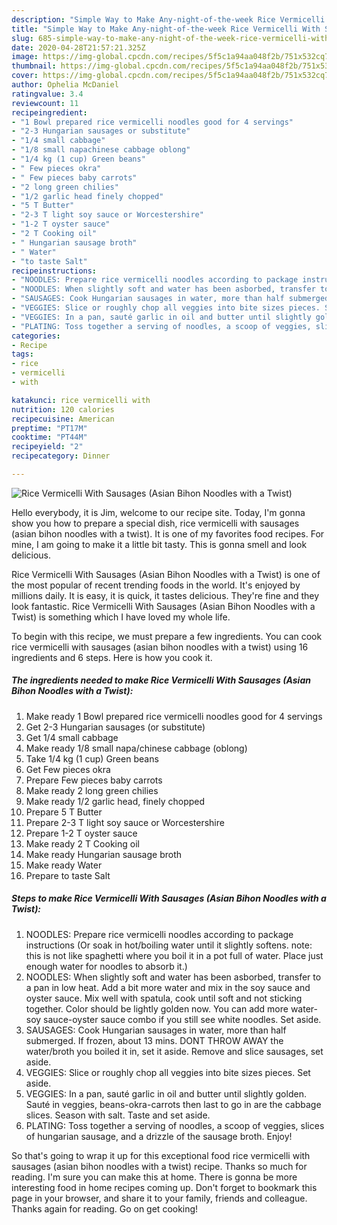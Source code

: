```yaml
---
description: "Simple Way to Make Any-night-of-the-week Rice Vermicelli With Sausages (Asian Bihon Noodles with a Twist)"
title: "Simple Way to Make Any-night-of-the-week Rice Vermicelli With Sausages (Asian Bihon Noodles with a Twist)"
slug: 685-simple-way-to-make-any-night-of-the-week-rice-vermicelli-with-sausages-asian-bihon-noodles-with-a-twist
date: 2020-04-28T21:57:21.325Z
image: https://img-global.cpcdn.com/recipes/5f5c1a94aa048f2b/751x532cq70/rice-vermicelli-with-sausages-asian-bihon-noodles-with-a-twist-recipe-main-photo.jpg
thumbnail: https://img-global.cpcdn.com/recipes/5f5c1a94aa048f2b/751x532cq70/rice-vermicelli-with-sausages-asian-bihon-noodles-with-a-twist-recipe-main-photo.jpg
cover: https://img-global.cpcdn.com/recipes/5f5c1a94aa048f2b/751x532cq70/rice-vermicelli-with-sausages-asian-bihon-noodles-with-a-twist-recipe-main-photo.jpg
author: Ophelia McDaniel
ratingvalue: 3.4
reviewcount: 11
recipeingredient:
- "1 Bowl prepared rice vermicelli noodles good for 4 servings"
- "2-3 Hungarian sausages or substitute"
- "1/4 small cabbage"
- "1/8 small napachinese cabbage oblong"
- "1/4 kg (1 cup) Green beans"
- " Few pieces okra"
- " Few pieces baby carrots"
- "2 long green chilies"
- "1/2 garlic head finely chopped"
- "5 T Butter"
- "2-3 T light soy sauce or Worcestershire"
- "1-2 T oyster sauce"
- "2 T Cooking oil"
- " Hungarian sausage broth"
- " Water"
- "to taste Salt"
recipeinstructions:
- "NOODLES: Prepare rice vermicelli noodles according to package instructions (Or soak in hot/boiling water until it slightly softens. note: this is not like spaghetti where you boil it in a pot full of water. Place just enough water for noodles to absorb it.)"
- "NOODLES: When slightly soft and water has been asborbed, transfer to a pan in low heat. Add a bit more water and mix in the soy sauce and oyster sauce. Mix well with spatula, cook until soft and not sticking together. Color should be lightly golden now. You can add more water-soy sauce-oyster sauce combo if you still see white noodles. Set aside."
- "SAUSAGES: Cook Hungarian sausages in water, more than half submerged. If frozen, about 13 mins. DONT THROW AWAY the water/broth you boiled it in, set it aside. Remove and slice sausages, set aside."
- "VEGGIES: Slice or roughly chop all veggies into bite sizes pieces. Set aside."
- "VEGGIES: In a pan, sauté garlic in oil and butter until slightly golden. Sauté in veggies, beans-okra-carrots then last to go in are the cabbage slices. Season with salt. Taste and set aside."
- "PLATING: Toss together a serving of noodles, a scoop of veggies, slices of hungarian sausage, and a drizzle of the sausage broth. Enjoy!"
categories:
- Recipe
tags:
- rice
- vermicelli
- with

katakunci: rice vermicelli with 
nutrition: 120 calories
recipecuisine: American
preptime: "PT17M"
cooktime: "PT44M"
recipeyield: "2"
recipecategory: Dinner

---
```



![Rice Vermicelli With Sausages (Asian Bihon Noodles with a Twist)](https://img-global.cpcdn.com/recipes/5f5c1a94aa048f2b/751x532cq70/rice-vermicelli-with-sausages-asian-bihon-noodles-with-a-twist-recipe-main-photo.jpg)

Hello everybody, it is Jim, welcome to our recipe site. Today, I'm gonna show you how to prepare a special dish, rice vermicelli with sausages (asian bihon noodles with a twist). It is one of my favorites food recipes. For mine, I am going to make it a little bit tasty. This is gonna smell and look delicious.



Rice Vermicelli With Sausages (Asian Bihon Noodles with a Twist) is one of the most popular of recent trending foods in the world. It's enjoyed by millions daily. It is easy, it is quick, it tastes delicious. They're fine and they look fantastic. Rice Vermicelli With Sausages (Asian Bihon Noodles with a Twist) is something which I have loved my whole life.


To begin with this recipe, we must prepare a few ingredients. You can cook rice vermicelli with sausages (asian bihon noodles with a twist) using 16 ingredients and 6 steps. Here is how you cook it.

<!--inarticleads1-->

##### The ingredients needed to make Rice Vermicelli With Sausages (Asian Bihon Noodles with a Twist):

1. Make ready 1 Bowl prepared rice vermicelli noodles good for 4 servings
1. Get 2-3 Hungarian sausages (or substitute)
1. Get 1/4 small cabbage
1. Make ready 1/8 small napa/chinese cabbage (oblong)
1. Take 1/4 kg (1 cup) Green beans
1. Get  Few pieces okra
1. Prepare  Few pieces baby carrots
1. Make ready 2 long green chilies
1. Make ready 1/2 garlic head, finely chopped
1. Prepare 5 T Butter
1. Prepare 2-3 T light soy sauce or Worcestershire
1. Prepare 1-2 T oyster sauce
1. Make ready 2 T Cooking oil
1. Make ready  Hungarian sausage broth
1. Make ready  Water
1. Prepare to taste Salt




<!--inarticleads2-->

##### Steps to make Rice Vermicelli With Sausages (Asian Bihon Noodles with a Twist):

1. NOODLES: Prepare rice vermicelli noodles according to package instructions (Or soak in hot/boiling water until it slightly softens. note: this is not like spaghetti where you boil it in a pot full of water. Place just enough water for noodles to absorb it.)
1. NOODLES: When slightly soft and water has been asborbed, transfer to a pan in low heat. Add a bit more water and mix in the soy sauce and oyster sauce. Mix well with spatula, cook until soft and not sticking together. Color should be lightly golden now. You can add more water-soy sauce-oyster sauce combo if you still see white noodles. Set aside.
1. SAUSAGES: Cook Hungarian sausages in water, more than half submerged. If frozen, about 13 mins. DONT THROW AWAY the water/broth you boiled it in, set it aside. Remove and slice sausages, set aside.
1. VEGGIES: Slice or roughly chop all veggies into bite sizes pieces. Set aside.
1. VEGGIES: In a pan, sauté garlic in oil and butter until slightly golden. Sauté in veggies, beans-okra-carrots then last to go in are the cabbage slices. Season with salt. Taste and set aside.
1. PLATING: Toss together a serving of noodles, a scoop of veggies, slices of hungarian sausage, and a drizzle of the sausage broth. Enjoy!




So that's going to wrap it up for this exceptional food rice vermicelli with sausages (asian bihon noodles with a twist) recipe. Thanks so much for reading. I'm sure you can make this at home. There is gonna be more interesting food in home recipes coming up. Don't forget to bookmark this page in your browser, and share it to your family, friends and colleague. Thanks again for reading. Go on get cooking!
